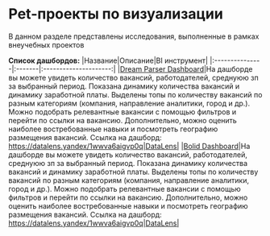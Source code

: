 # Pet-проекты по визуализации
В данном разделе представлены исследования, выполненные в рамках внеучебных проектов

**Список дашбордов:**
|Название|Описание|BI инструмент|
|:---------------|:-------|:---------------------:|
|[Dream Parser Dashboard](dream_parser/readme.md)|На дашборде вы можете увидеть количество вакансий, работодателей, среднуюю зп за выбранный период. Показана динамику количества вакансий и динамику заработной платы. Выделены топы по количеству вакансий по разным категориям (компания, направление аналитики, город и др.). Можно подобрать релевантные вакансии с помощью фильтров и перейти по ссылки на вакансию. Дополнительно, можно оценить наиболее востребованные навыки и посмотреть географию размещения вакансий. Ссылка на дашборд: https://datalens.yandex/1wwva6aigvp0q|DataLens| 
|[Bolid Dashboard](dream_parser/readme.md)|На дашборде вы можете увидеть количество вакансий, работодателей, среднуюю зп за выбранный период. Показана динамику количества вакансий и динамику заработной платы. Выделены топы по количеству вакансий по разным категориям (компания, направление аналитики, город и др.). Можно подобрать релевантные вакансии с помощью фильтров и перейти по ссылки на вакансию. Дополнительно, можно оценить наиболее востребованные навыки и посмотреть географию размещения вакансий. Ссылка на дашборд: https://datalens.yandex/1wwva6aigvp0q|DataLens|
